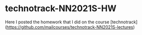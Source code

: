 # technotrack-NN2021S-HW
Here I posted the homework that I did on the course [technotrack] (https://github.com/mailcourses/technotrack-NN2021S-lectures)
